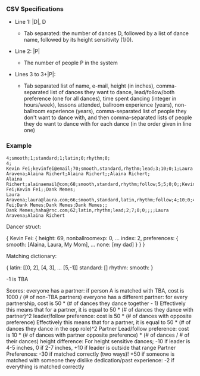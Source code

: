 
### CSV Specifications

+ Line 1: |D|, D
  + Tab separated: the number of dances D, followed by a list of dance 
   name, followed by its height sensitivity (1/0).
    
+ Line 2: |P|
  + The number of people P in the system
    
+ Lines 3 to 3+|P|:
  + Tab separated list of name, e-mail, height (in inches), comma-separated list
of dances they want to dance, lead/follow/both preference (one for all dances),
time spent dancing (integer in hours/week), lessons attended, ballroom experience (years), non-ballroom
experience (years), comma-separated list of people they don't
want to dance with, and then comma-separated lists of people they do want to
dance with for each dance (in the order given in line one)

### Example
```
4;smooth;1;standard;1;latin;0;rhythm;0;
4;
Kevin Fei;kevinfei@email;70;smooth,standard,rhythm;lead;3;10;0;1;Laura Aravena;Alaina Richert;Alaina Richert;;Alaina Richert;
Alaina Richert;alainaemail@com;68;smooth,standard,rhythm;follow;5;5;0;0;;Kevin Fei;Kevin Fei;;Dank Memes;
Laura Aravena;laura@laura.com;66;smooth,standard,latin,rhythm;follow;4;10;0;4;Kevin Fei;Dank Memes;Dank Memes;Dank Memes;;
Dank Memes;haha@rnc.com;62;latin,rhythm;lead;2;7;0;0;;;;Laura Aravena;Alaina Richert
```

Dancer struct:

{
    Kevin Fei: {
        height: 69,
        nonballroomexp: 0,
        ...
        index: 2,
        preferences: {
            smooth: [Alaina, Laura, My Mom],
            ...
            none: [my dad]
        }
    }
}

Matching dictionary:

{
    latin: [[0, 2], [4, 3], ... [5,-1]]
    standard: []
    rhythm:
    smooth:
}

-1 is TBA

Scores:
everyone has a partner: if person A is matched with TBA, cost is 1000 / (# of non-TBA partners)
everyone has a different partner: for every partnership, cost is 50 * (# of dances they dance together - 1)
    Effectively this means that for a partner, it is equal to 50 * (# of dances they dance with partner)^2
leader/follow preference: cost is 50 * (# of dances with opposite preference)
    Effectively this means that for a partner, it is equal to 50 * (# of dances they dance in the opp role)^2
Partner Lead/follow preference: cost is 10 * (# of dances with partner opposite preference) * (# of dances / # of their dances)
height difference: For height sensitive dances; -10 if leader is 4-5 inches, 0 if 2-7 inches, +10 if leader is outside that range
Partner Preferences: -30 if matched correctly (two ways)! +50 if someone is matched with someone they dislike
dedication/past experience: -2 if everything is matched correctly

